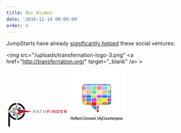 ```yaml
---
title: Our Alumni
date: '2016-11-14 00:00:00'
order: 4
---
```

JumpStarts have already <u>significantly helped</u> these social ventures:

<div class="mt4">

<img src="/uploads/transfernation-logo-3.png" <a href="http://transfernation.org/" target="_blank" /a> >  

<img src="/uploads/pathfinder-logo.png">  

<img src="/uploads/mcp-logo-4.jpg">

</div>
